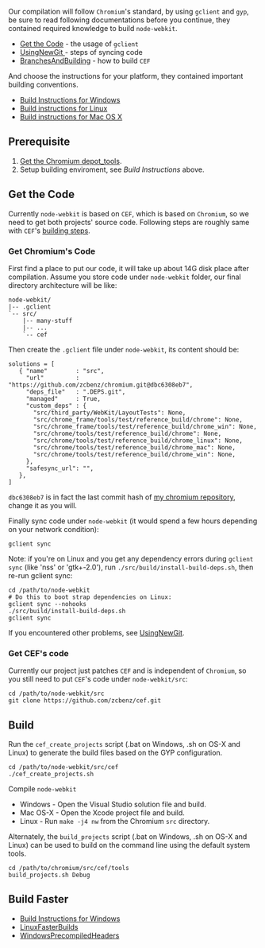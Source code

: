 Our compilation will follow `Chromium`'s standard, by using `gclient` and `gyp`, be sure to read following documentations before you continue, they contained required knowledge to build `node-webkit`.

* [Get the Code](http://www.chromium.org/developers/how-tos/get-the-code) - the usage of `gclient`
* [UsingNewGit ](http://code.google.com/p/chromium/wiki/UsingNewGit) - steps of syncing code 
* [BranchesAndBuilding](http://code.google.com/p/chromiumembedded/wiki/BranchesAndBuilding) - how to build `CEF`

And choose the instructions for your platform, they contained important building conventions.

* [Build Instructions for Windows](http://www.chromium.org/developers/how-tos/build-instructions-windows)
* [Build instructions for Linux](http://code.google.com/p/chromium/wiki/LinuxBuildInstructions)
* [Build instructions for Mac OS X](http://code.google.com/p/chromium/wiki/MacBuildInstructions)

## Prerequisite

1. [Get the Chromium depot_tools](http://www.chromium.org/developers/how-tos/install-depot-tools).
2. Setup building enviroment, see *Build Instructions* above.

## Get the Code

Currently `node-webkit` is based on `CEF`, which is based on `Chromium`, so we need to get both projects' source code. Following steps are roughly same with `CEF`'s [building steps](http://code.google.com/p/chromiumembedded/wiki/BranchesAndBuilding).

### Get Chromium's Code

First find a place to put our code, it will take up about 14G disk place after compilation. Assume you store code under `node-webkit` folder, our
final directory architecture will be like:

    node-webkit/
    |-- .gclient
    `-- src/
        |-- many-stuff
        |-- ...
        `-- cef

Then create the `.gclient` file under `node-webkit`, its content should be:

    solutions = [
       { "name"        : "src",
         "url"         : "https://github.com/zcbenz/chromium.git@dbc6308eb7",
         "deps_file"   : ".DEPS.git",
         "managed"     : True,
         "custom_deps" : {
           "src/third_party/WebKit/LayoutTests": None,
           "src/chrome_frame/tools/test/reference_build/chrome": None,
           "src/chrome_frame/tools/test/reference_build/chrome_win": None,
           "src/chrome/tools/test/reference_build/chrome": None,
           "src/chrome/tools/test/reference_build/chrome_linux": None,
           "src/chrome/tools/test/reference_build/chrome_mac": None,
           "src/chrome/tools/test/reference_build/chrome_win": None,
         },
         "safesync_url": "",
       },
    ]

`dbc6308eb7` is in fact the last commit hash of [my chromium repository](https://github.com/zcbenz/chromium), change it as you will.

Finally sync code under `node-webkit` (it would spend a few hours depending on your network condition):

    gclient sync

Note: if you're on Linux and you get any dependency errors during `gclient sync` (like 'nss' or 'gtk+-2.0'), run `./src/build/install-build-deps.sh`, then re-run gclient sync:

    cd /path/to/node-webkit
    # Do this to boot strap dependencies on Linux:
    gclient sync --nohooks
    ./src/build/install-build-deps.sh
    gclient sync

If you encountered other problems, see [UsingNewGit](http://code.google.com/p/chromium/wiki/UsingNewGit).

### Get CEF's code

Currently our project just patches `CEF` and is independent of `Chromium`, so you still need to put `CEF`'s code under `node-webkit/src`:

    cd /path/to/node-webkit/src
    git clone https://github.com/zcbenz/cef.git

## Build

Run the `cef_create_projects` script (.bat on Windows, .sh on OS-X and Linux) to generate the build files based on the GYP configuration.

    cd /path/to/node-webkit/src/cef
    ./cef_create_projects.sh

Compile `node-webkit`

* Windows - Open the Visual Studio solution file and build. 
* Mac OS-X - Open the Xcode project file and build. 
* Linux - Run `make -j4 nw` from the Chromium `src` directory. 

Alternately, the `build_projects` script (.bat on Windows, .sh on OS-X and Linux) can be used to build on the command line using the default system tools. 

    cd /path/to/chromium/src/cef/tools
    build_projects.sh Debug

## Build Faster

* [Build Instructions for Windows](http://www.chromium.org/developers/how-tos/build-instructions-windows#TOC-Accelerating-the-build)
* [LinuxFasterBuilds](code.google.com/p/chromium/wiki/LinuxFasterBuilds)
* [WindowsPrecompiledHeaders](http://code.google.com/p/chromium/wiki/WindowsPrecompiledHeaders)
